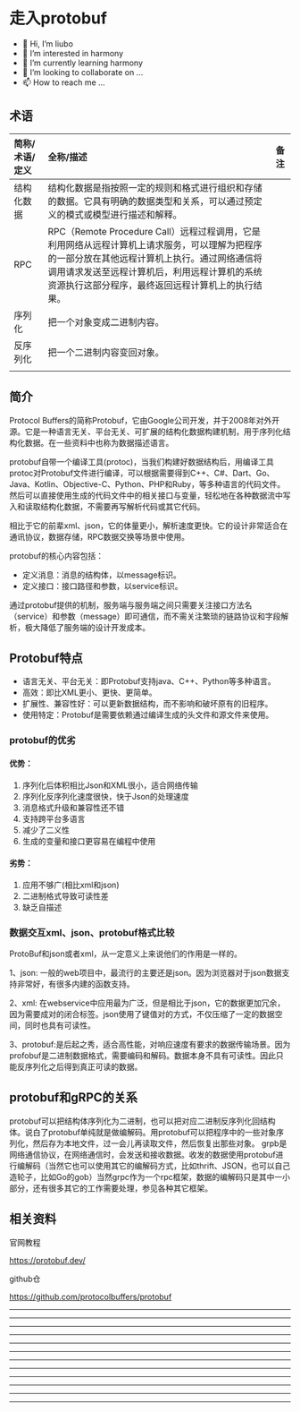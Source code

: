 # 走入protobuf

* 👋 Hi, I’m liubo
* 👀 I’m interested in harmony
* 🌱 I’m currently learning harmony
* 💞️ I’m looking to collaborate on ...
* 📫 How to reach me ...



## 术语

| 简称/术语/定义 | 全称/描述                                                    | 备注 |
| :------------- | :----------------------------------------------------------- | :--- |
| 结构化数据     | 结构化数据是指按照一定的规则和格式进行组织和存储的数据。它具有明确的数据类型和关系，可以通过预定义的模式或模型进行描述和解释。 |      |
| RPC            | RPC（Remote Procedure Call）远程过程调用，它是利用网络从远程计算机上请求服务，可以理解为把程序的一部分放在其他远程计算机上执行。通过网络通信将调用请求发送至远程计算机后，利用远程计算机的系统资源执行这部分程序，最终返回远程计算机上的执行结果。 |      |
| 序列化         | 把一个对象变成二进制内容。                                   |      |
| 反序列化       | 把一个二进制内容变回对象。                                   |      |
|                |                                                              |      |



## 简介

Protocol Buffers的简称Protobuf，它由Google公司开发，并于2008年对外开源。它是一种语言无关、平台无关、可扩展的结构化数据构建机制，用于序列化结构化数据。在一些资料中也称为数据描述语言。

protobuf自带一个编译工具(protoc)，当我们构建好数据结构后，用编译工具protoc对Protobuf文件进行编译，可以根据需要得到C++、C#、Dart、Go、Java、Kotlin、Objective-C、Python、PHP和Ruby，等多种语言的代码文件。然后可以直接使用生成的代码文件中的相关接口与变量，轻松地在各种数据流中写入和读取结构化数据，不需要再写解析代码或其它代码。

相比于它的前辈xml、json，它的体量更小，解析速度更快。它的设计非常适合在通讯协议，数据存储，RPC数据交换等场景中使用。



protobuf的核心内容包括：

- 定义消息：消息的结构体，以message标识。
- 定义接口：接口路径和参数，以service标识。

通过protobuf提供的机制，服务端与服务端之间只需要关注接口方法名（service）和参数（message）即可通信，而不需关注繁琐的链路协议和字段解析，极大降低了服务端的设计开发成本。



## Protobuf特点

- 语言无关、平台无关：即Protobuf支持java、C++、Python等多种语言。
- 高效：即比XML更小、更快、更简单。
- 扩展性、兼容性好：可以更新数据结构，而不影响和破坏原有的旧程序。
- 使用特定：Protobuf是需要依赖通过编译生成的头文件和源文件来使用。

### protobuf的优劣

#### 优势：

1. 序列化后体积相比Json和XML很小，适合网络传输
2. 序列化反序列化速度很快，快于Json的处理速度
3. 消息格式升级和兼容性还不错
4. 支持跨平台多语言
5. 减少了二义性
6. 生成的变量和接口更容易在编程中使用

#### 劣势：

1. 应用不够广(相比xml和json)
2. 二进制格式导致可读性差
3. 缺乏自描述



### 数据交互xml、json、protobuf格式比较

ProtoBuf和json或者xml，从一定意义上来说他们的作用是一样的。

1、json: 一般的web项目中，最流行的主要还是json。因为浏览器对于json数据支持非常好，有很多内建的函数支持。

2、xml: 在webservice中应用最为广泛，但是相比于json，它的数据更加冗余，因为需要成对的闭合标签。json使用了键值对的方式，不仅压缩了一定的数据空间，同时也具有可读性。

3、protobuf:是后起之秀，适合高性能，对响应速度有要求的数据传输场景。因为profobuf是二进制数据格式，需要编码和解码。数据本身不具有可读性。因此只能反序列化之后得到真正可读的数据。



## protobuf和gRPC的关系

protobuf可以把结构体序列化为二进制，也可以把对应二进制反序列化回结构体。说白了protobuf单纯就是做编解码。用protobuf可以把程序中的一些对象序列化，然后存为本地文件，过一会儿再读取文件，然后恢复出那些对象。
grpb是网络通信协议，在网络通信时，会发送和接收数据。收发的数据使用protobuf进行编解码（当然它也可以使用其它的编解码方式，比如thrift、JSON，也可以自己造轮子，比如Go的gob）当然grpc作为一个rpc框架，数据的编解码只是其中一小部分，还有很多其它的工作需要处理，参见各种其它框架。





## 相关资料

官网教程

https://protobuf.dev/



github仓

https://github.com/protocolbuffers/protobuf



---
---
---
---
---
---
---
---
---
---
---
---

